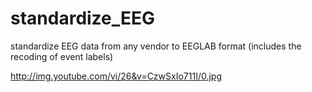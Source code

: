 # standardize_EEG
standardize EEG data from any vendor to EEGLAB format (includes the recoding of event labels)

http://img.youtube.com/vi/26&v=CzwSxIo711I/0.jpg

